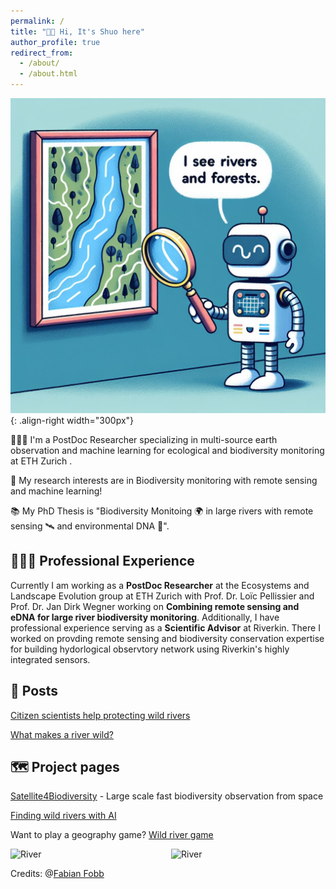 ```yaml
---
permalink: /
title: "👋🏼 Hi, It's Shuo here"
author_profile: true
redirect_from: 
  - /about/
  - /about.html
---
```


![Illustration of satellite vison model](/images/robot_home_page.png){: .align-right width="300px"}

👨🏻‍💻 I'm a PostDoc Researcher specializing in multi-source earth observation and machine learning for ecological and
biodiversity monitoring at ETH Zurich .

🔬 My research interests are in Biodiversity monitoring with remote sensing and machine learning!

📚 My PhD Thesis is "Biodiversity Monitoing 🌍 in large rivers with remote sensing 🛰️ and environmental DNA 🧬".

## 👨🏻‍🔬 Professional Experience
Currently I am working as a **PostDoc Researcher** at the Ecosystems and Landscape Evolution group at ETH Zurich with Prof. Dr. Loïc Pellissier and Prof. Dr. Jan Dirk Wegner working on **Combining remote sensing and eDNA for large river biodiversity monitoring**.
Additionally, I have professional experience serving as a **Scientific Advisor** at Riverkin.
There I worked on provding remote sensing and biodiversity conservation expertise for building hydorlogical observtory network using Riverkin's highly integrated sensors.

## 📜 Posts
[Citizen scientists help protecting wild rivers](https://www.citizenscience.uzh.ch/en/news/blog/wildriver.html)

[What makes a river wild?](https://www.linkedin.com/feed/update/urn:li:activity:7257708477995773952/)

## 🗺️ Project pages

[Satellite4Biodiversity](https://ele.ethz.ch/research/technology-modelling/satellite4biodiversity-.html) - Large scale fast biodiversity observation from space

[Finding wild rivers with AI](https://ele.ethz.ch/research/technology-modelling/citizen-river.html)

Want to play a geography game? [Wild river game](https://lab.citizenscience.ch/en/project/769)

<div style="display: flex; justify-content: space-between; align-items: center;">
    <img src="/images/Danube.png" alt="River" style="width: 350px; margin-right: 10px;">
    <img src="/images/top_down.png" alt="River" style="width: 350px;">
</div>

Credits: @[Fabian Fobb](https://fabianfopp.com/)
